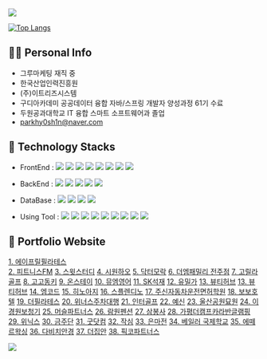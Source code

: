 ### 
<img src="https://capsule-render.vercel.app/api?type=waving&height=300&color=gradient&text=Welcom%20to%20MIN%20GitHub" />

[![Top Langs](https://github-readme-stats.vercel.app/api/top-langs/?username=parkhy0sh1n&theme=merko)](https://github.com/anuraghazra/github-readme-stats)

## 🙋‍♂️ Personal Info
- 그루마케팅 재직 중
- 한국산업인력진흥원
- (주)이트리즈시스템 
- 구디아카데미 공공데이터 융합 자바/스프링 개발자 양성과정 61기 수료
- 두원공과대학교 IT 융합 스마트 소프트웨어과 졸업
- parkhy0sh1n@naver.com

## 🔨 Technology Stacks
- FrontEnd : <span><img src="https://img.shields.io/badge/HTML-e34f26?style=flat&logo=html5&logoColor=white"/></span>
<span><img src="https://img.shields.io/badge/CSS-1572b6?style=flat&logo=css3&logoColor=white"/></span>
<span><img src="https://img.shields.io/badge/Sass-cc6699?style=flat&logo=sass&logoColor=white"/></span>
<span><img src="https://img.shields.io/badge/JavaScript-dbab09?style=flat&logo=javascript&logoColor=white"/></span>
<span><img src="https://img.shields.io/badge/jQuery-0769ad?style=flat&logo=jquery&logoColor=white"/></span>
<span><img src="https://img.shields.io/badge/Vue.js-4FC08D?style=flat-square&logo=Vue.js&logoColor=white"/></span>
<span><img src="https://img.shields.io/badge/React-61DAFB?style=flat-square&logo=react&logoColor=white"/></span>
<span><img src="https://img.shields.io/badge/Bootstrap-7952B3?style=flat&logo=bootstrap&logoColor=white"/></span>

- BackEnd : <span><img src="https://img.shields.io/badge/Java-007396?style=flat-square&logo=java&logoColor=white"/></span>
<span><img src="https://img.shields.io/badge/Spring-6DB33F?style=flat-square&logo=spring&logoColor=white"/></span>
<span><img src="https://img.shields.io/badge/JSON-000000?style=flat-square&logo=json&logoColor=white"/></span>
<span><img src="https://img.shields.io/badge/Node.js-339933?style=flat-square&logo=nodedotjs&logoColor=white"/></span>
<span><img src="https://img.shields.io/badge/php-777BB4?style=flat-square&logo=php&logoColor=white"/></span>

- DataBase : <span><img src="https://img.shields.io/badge/ORACLE-F80000?style=flat-square&logo=oracle&logoColor=white"/></span>
<span><img src="https://img.shields.io/badge/MySQL-4479A1?style=flat-square&logo=MySQL&logoColor=white"/></span>
<span><img src="https://img.shields.io/badge/MariaDB-003545?style=flat-square&logo=mariaDB&logoColor=white"/></span>
<span><img src="https://img.shields.io/badge/MongoDB-47A248?style=flat-square&logo=mongodb&logoColor=white"/></span>

- Using Tool : <span><img src="https://img.shields.io/badge/Eclipse%20IDE-2C2255?style=flat-square&logo=eclipseide&logoColor=white"/></span>
<span><img src="https://img.shields.io/badge/Visual Studio Code-007ACC?style=flat-square&logo=Visual Studio Code&logoColor=white"/></span>
<span><img src="https://img.shields.io/badge/Figma-F24E1E?style=flat-square&logo=figma&logoColor=white"/></span>
<span><img src="https://img.shields.io/badge/Adobe Photoshop-31A8FF?style=flat-square&logo=adobephotoshop&logoColor=white"/></span>
<span><img src="https://img.shields.io/badge/Adobe Illustrator-FF9A00?style=flat-square&logo=adobeillustrator&logoColor=white"/></span>
<span><img src="https://img.shields.io/badge/Postman-FF6C37?style=flat-square&logo=postman&logoColor=white"/></span>
<span><img src="https://img.shields.io/badge/Blender-E87D0D?style=flat-square&logo=blender&logoColor=white"/></span>
<span><img src="https://img.shields.io/badge/Docker-2496ED?style=flat&logo=docker&logoColor=white"/></span>
<span><img src="https://img.shields.io/badge/GitHub-181717?style=flat&logo=github&logoColor=white"/></span>


## 📝 Portfolio Website
<a href="http://aprilpilates.com/">1. 에이프릴필라테스</a></br>
<a href="https://fitness-fm.com/">2. 피트니스FM</a></span>
<a href="https://sweetstudy.co.kr/index.php">3. 스윗스터디</a></span>
<a href="http://www.coolhao.co.kr/">4. 시원하오</a></span>
<a href="http://www.drmorak.com/">5. 닥터모락</a></span>
<a href="https://themfamilyjeonju.imweb.me/">6. 더엠패밀리 전주점</a></span>
<a href="https://www.고릴라골프.com/">7. 고릴라골프</a></span>
<a href="https://www.gogodk.com/">8. 고고동키</a></span>
<a href="https://www.onstay.kr/">9. 온스테이</a></span>
<a href="https://mumenglish.com/guide/">10. 뮤엠영어</a></span>
<a href="http://xn--vk1bo0k7odj4dwpa.km114.kr/">11. SK석재</a></span>
<a href="https://yumilka.kr/">12. 유밀가</a></span>
<a href="https://www.beautyhub.co.kr/">13. 뷰티허브</a></span>
<a href="https://www.beautyhub.co.kr/">13. 뷰티허브</a></span>
<a href="https://www.m-code.co.kr/">14. 엠코드</a></span>
<a href="http://www.hinoaji.co.kr/main.php/">15. 히노아지</a></span>
<a href="http://splendino.com/">16. 스플렌디노</a></span>
<a href="http://www.zushincar.co.kr/">17. 주신자동차운전면허학원</a></span>
<a href="http://www.bobohotel.net/">18. 보보호텔</a></span>
<a href="http://www.dhcpilates.co.kr/main">19. 더필라테스</a></span>
<a href="https://www.winnersparking.co.kr/">20. 위너스주차대행</a></span>
<a href="http://intergolf.kr/">21. 인터골프</a></span>
<a href="http://www.yesindiet.com/v2/index.php/">22. 예신</a></span>
<a href="http://www.ulsanpark.org/index.php/">23. 울산공원묘원</a></span>
<a href="https://www.leehac.com/">24. 이경원보청기</a></span>
<a href="https://www.musclepartners.kr/">25. 머슬파트너스</a></span>
<a href="http://www.dkryouwongi.co.kr/">26. 람원펜션</a></span>
<a href="http://www.sambongsa.com/">27. 삼봉사</a></span>
<a href="https://www.gpthecamp.co.kr/">28. 가평더캠프카라반글램핑</a></span>
<a href="https://www.winix.com/">29. 위닉스</a></span>
<a href="https://keumjudan.com/">30. 금주단</a></span>
<a href="https://www.guud.com/">31. 굿닷컴</a></span>
<a href="https://www.zaksim.co.kr/">32. 작심</a></span>
<a href="http://emjun.com/">33. 은마전</a></span>
<a href="https://valor.co.kr/">34. 베일러 국제학교</a></span>
<a href="https://valor.co.kr/">35. 에떼르왁싱</a></span>
<a href="https://davich.com/">36. 다비치안경</a></span>
<a href="http://www.thejiban.co.kr/">37. 더집안</a></span>
<a href="https://www.pickko.co.kr/">38. 픽코파트너스</a>

<img src="https://capsule-render.vercel.app/api?type=waving&height=180&color=gradient&text=Thank%20you%20for%20visiting&section=footer" />

